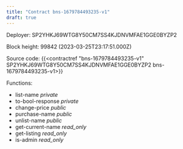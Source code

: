 ```yaml
---
title: "Contract bns-1679784493235-v1"
draft: true
---
```

Deployer: SP2YHKJ69WTG8Y50CM7SS4KJDNVMFAE1GGE0BYZP2


 



Block height: 99842 (2023-03-25T23:17:51.000Z)

Source code: {{<contractref "bns-1679784493235-v1" SP2YHKJ69WTG8Y50CM7SS4KJDNVMFAE1GGE0BYZP2 bns-1679784493235-v1>}}

Functions:

* list-name _private_
* to-bool-response _private_
* change-price _public_
* purchase-name _public_
* unlist-name _public_
* get-current-name _read_only_
* get-listing _read_only_
* is-admin _read_only_
